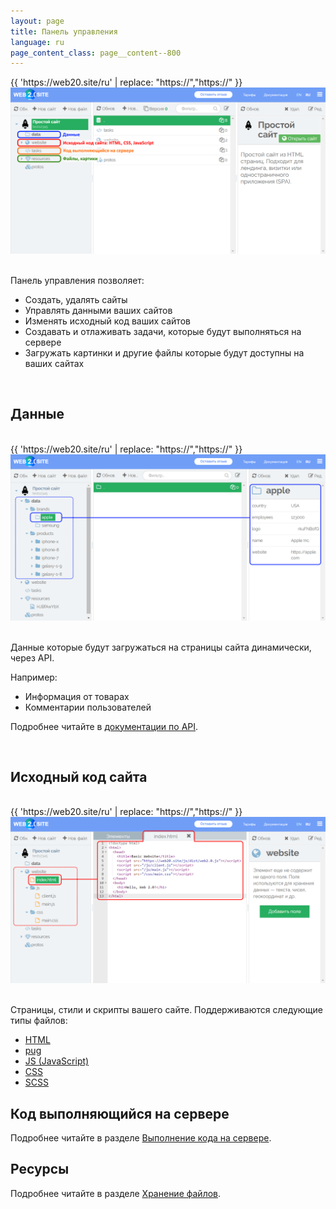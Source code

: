 ```yaml
---
layout: page
title: Панель управления
language: ru
page_content_class: page__content--800
---
```



<div class="safari">
    <div class="safari__header">
        <div class="safari__buttons">
            <div class="safari__button safari__button--red"></div>
            <div class="safari__button safari__button--orange"></div>
            <div class="safari__button safari__button--green"></div>
        </div>
        <div class="safari__address_bar">
            <div class="safari__url">{{ 'https://web20.site/ru' | replace: "https://","<span class='safari__url__https'>https://</span>" }}</div>
        </div>
    </div>
    <img class="safari__img" src="/images/docs/dashboard/intro-ru.png" />
</div>

<br>

Панель управления позволяет:
- Создать, удалять сайты
- Управлять данными ваших сайтов
- Изменять исходный код ваших сайтов
- Создавать и отлаживать задачи, которые будут выполняться на сервере
- Загружать картинки и другие файлы которые будут доступны на ваших сайтах

<br>

## Данные



<br>

<div class="safari">
    <div class="safari__header">
        <div class="safari__buttons">
            <div class="safari__button safari__button--red"></div>
            <div class="safari__button safari__button--orange"></div>
            <div class="safari__button safari__button--green"></div>
        </div>
        <div class="safari__address_bar">
            <div class="safari__url">{{ 'https://web20.site/ru' | replace: "https://","<span class='safari__url__https'>https://</span>" }}</div>
        </div>
    </div>
    <img class="safari__img" src="/images/docs/dashboard/data-ru.png" />
</div>

<br>

Данные которые будут загружаться на страницы сайта динамически, через API. 

Например:

- Информация от товарах
- Комментарии пользователей

Подробнее читайте в [документации по API](/ru/docs/api).

<br>

## Исходный код сайта

<br>

<div class="safari">
    <div class="safari__header">
        <div class="safari__buttons">
            <div class="safari__button safari__button--red"></div>
            <div class="safari__button safari__button--orange"></div>
            <div class="safari__button safari__button--green"></div>
        </div>
        <div class="safari__address_bar">
            <div class="safari__url">{{ 'https://web20.site/ru' | replace: "https://","<span class='safari__url__https'>https://</span>" }}</div>
        </div>
    </div>
    <img class="safari__img" src="/images/docs/dashboard/website-ru.png" />
</div>

<br>

Страницы, стили и скрипты вашего сайте. Поддерживаются следующие типы файлов:

- [HTML](https://ru.wikipedia.org/wiki/HTML)
- [pug](https://pugjs.org)
- [JS (JavaScript)](https://ru.wikipedia.org/wiki/JavaScript)
- [CSS](https://ru.wikipedia.org/wiki/CSS)
- [SCSS](https://sass-lang.com/)


## Код выполняющийся на сервере

 

Подробнее читайте в разделе [Выполнение кода на сервере](/ru/docs/how-to-run-code).


## Ресурсы

 
Подробнее читайте в разделе [Хранение файлов](/ru/docs/file-storage).

